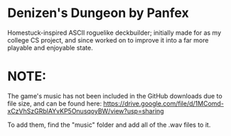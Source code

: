 # Denizen's Dungeon by Panfex
Homestuck-inspired ASCII roguelike deckbuilder; initially made for as my college CS project, and since worked on to improve it into a far more playable and enjoyable state.

# NOTE:
The game's music has not been included in the GitHub downloads due to file size, and can be found here: https://drive.google.com/file/d/1MComd-xCzVhSzGRblAYvKP5OnusqoyBW/view?usp=sharing

To add them, find the "music" folder and add all of the .wav files to it.
